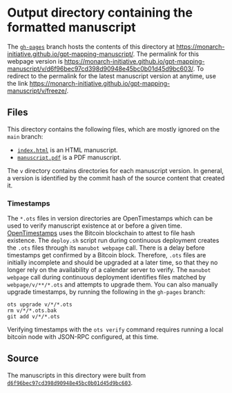 # Output directory containing the formatted manuscript

The [`gh-pages`](https://github.com/monarch-initiative/gpt-mapping-manuscript/tree/gh-pages) branch hosts the contents of this directory at <https://monarch-initiative.github.io/gpt-mapping-manuscript/>.
The permalink for this webpage version is <https://monarch-initiative.github.io/gpt-mapping-manuscript/v/d6f96bec97cd398d90948e45bc0b01d45d9bc603/>.
To redirect to the permalink for the latest manuscript version at anytime, use the link <https://monarch-initiative.github.io/gpt-mapping-manuscript/v/freeze/>.

## Files

This directory contains the following files, which are mostly ignored on the `main` branch:

+ [`index.html`](index.html) is an HTML manuscript.
+ [`manuscript.pdf`](manuscript.pdf) is a PDF manuscript.

The `v` directory contains directories for each manuscript version.
In general, a version is identified by the commit hash of the source content that created it.

### Timestamps

The `*.ots` files in version directories are OpenTimestamps which can be used to verify manuscript existence at or before a given time.
[OpenTimestamps](https://opentimestamps.org/) uses the Bitcoin blockchain to attest to file hash existence.
The `deploy.sh` script run during continuous deployment creates the `.ots` files through its `manubot webpage` call.
There is a delay before timestamps get confirmed by a Bitcoin block.
Therefore, `.ots` files are initially incomplete and should be upgraded at a later time, so that they no longer rely on the availability of a calendar server to verify.
The `manubot webpage` call during continuous deployment identifies files matched by `webpage/v/**/*.ots` and attempts to upgrade them.
You can also manually upgrade timestamps, by running the following in the `gh-pages` branch:

```shell
ots upgrade v/*/*.ots
rm v/*/*.ots.bak
git add v/*/*.ots
```

Verifying timestamps with the `ots verify` command requires running a local bitcoin node with JSON-RPC configured, at this time.

## Source

The manuscripts in this directory were built from
[`d6f96bec97cd398d90948e45bc0b01d45d9bc603`](https://github.com/monarch-initiative/gpt-mapping-manuscript/commit/d6f96bec97cd398d90948e45bc0b01d45d9bc603).
